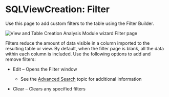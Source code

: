 # SQLViewCreation: Filter

Use this page to add custom filters to the table using the Filter Builder.

![View and Table Creation Analysis Module wizard Filter page](/img/product_docs/accessanalyzer/12.0/admin/datacollector/ewsmailbox/filter.webp)

Filters reduce the amount of data visible in a column imported to the resulting table or view. By
default, when the filter page is blank, all the data within each column is included. Use the
following options to add and remove filters:

- Edit – Opens the Filter window

    - See the [Advanced Search](/docs/accessanalyzer/12.0/admin/navigate/datagrid.md#advanced-search) topic for additional
      information

- Clear – Clears any specified filters
